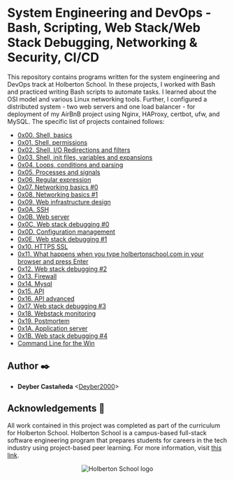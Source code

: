# System Engineering and DevOps - Bash, Scripting, Web Stack/Web Stack Debugging, Networking & Security, CI/CD

This repository contains programs written for the system engineering and DevOps
track at Holberton School. In these projects, I worked with Bash and practiced
writing Bash scripts to automate tasks. I learned about the OSI model and
various Linux networking tools. Further, I configured a distributed system -
two web servers and one load balancer - for deployment of my AirBnB project
using Nginx, HAProxy, certbot, ufw, and MySQL. The specific list of projects
contained follows:

* [0x00. Shell, basics](./0x00-shell_basics)
* [0x01. Shell, permissions](./0x01-shell_permissions)
* [0x02. Shell, I/O Redirections and filters](./0x02-shell_redirections)
* [0x03. Shell, init files, variables and expansions](./0x03-shell_variables_expansions)
* [0x04. Loops, conditions and parsing](./0x04-loops_conditions_and_parsing)
* [0x05. Processes and signals](./0x05-processes_and_signals)
* [0x06. Regular expression](./0x06-regular_expressions)
* [0x07. Networking basics #0](./0x07-networking_basics)
* [0x08. Networking basics #1](./0x08-networking_basics_2)
* [0x09. Web infrastructure design](./0x09-web_infrastructure_design)
* [0x0A. SSH](./0x0A-ssh)
* [0x0B. Web server](./0x0B-web_server)
* [0x0C. Web stack debugging #0](./0x0C-web_stack_debugging_0)
* [0x0D. Configuration management](./0x0D-configuration_management)
* [0x0E. Web stack debugging #1](./0x0E-web_stack_debugging_1)
* [0x10. HTTPS SSL](./0x10-https_ssl)
* [0x11. What happens when you type holbertonschool.com in your browser and press Enter](./0x11-what_happens_when_your_type_holbertonschool_com_in_your_browser_and_press_enter)
* [0x12. Web stack debugging #2](./0x12-web_stack_debugging_2)
* [0x13. Firewall](./0x13-firewall)
* [0x14. Mysql](./0x14-mysql)
* [0x15. API](./0x15-api)
* [0x16. API advanced](./0x16-api_advanced)
* [0x17. Web stack debugging #3](./0x17-web_stack_debugging_3)
* [0x18. Webstack monitoring](./0x18-webstack_monitoring)
* [0x19. Postmortem](./0x19-postmortem)
* [0x1A. Application server](./0x1A-application_server)
* [0x1B. Web stack debugging #4](./0x1B-web_stack_debugging_4)
* [Command Line for the Win](./command_line_for_the_win)

## Author :black_nib:

* __Deyber Castañeda__ <[Deyber2000](https://github.com/Deyber2000)>

## Acknowledgements :pray:

All work contained in this project was completed as part of the curriculum for
Holberton School. Holberton School is a campus-based full-stack software
engineering program that prepares students for careers in the tech industry
using project-based peer learning. For more information, visit
[this link](https://www.holbertonschool.com/).

<p align="center">
  <img src="http://www.holbertonschool.com/holberton-logo.png"
       alt="Holberton School logo"
  >
</p>

